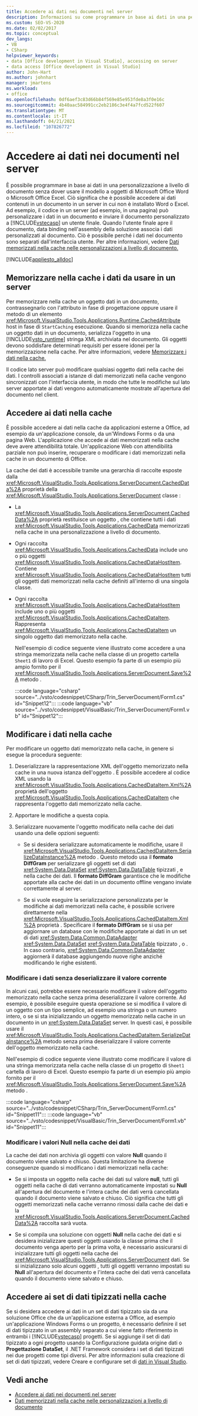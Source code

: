 ```yaml
---
title: Accedere ai dati nei documenti nel server
description: Informazioni su come programmare in base ai dati in una personalizzazione a livello di documento senza dover usare il modello a oggetti di Microsoft Office Word o Microsoft Office Excel.
ms.custom: SEO-VS-2020
ms.date: 02/02/2017
ms.topic: conceptual
dev_langs:
- VB
- CSharp
helpviewer_keywords:
- data [Office development in Visual Studio], accessing on server
- data access [Office development in Visual Studio]
author: John-Hart
ms.author: johnhart
manager: jmartens
ms.workload:
- office
ms.openlocfilehash: 0df6aef3c83d66b84f569e85e953fde8a3f0e16c
ms.sourcegitcommit: 4b40aac584991cc2eb2186c3e4f4a7fcd522f607
ms.translationtype: MT
ms.contentlocale: it-IT
ms.lasthandoff: 04/21/2021
ms.locfileid: "107826772"
---
```

# <a name="access-data-in-documents-on-the-server"></a>Accedere ai dati nei documenti nel server
  È possibile programmare in base ai dati in una personalizzazione a livello di documento senza dover usare il modello a oggetti di Microsoft Office Word o Microsoft Office Excel. Ciò significa che è possibile accedere ai dati contenuti in un documento in un server in cui non è installato Word o Excel. Ad esempio, il codice in un server (ad esempio, in una pagina) può personalizzare i dati in un documento e inviare il documento personalizzato a [!INCLUDE[vstecasp](../sharepoint/includes/vstecasp-md.md)] un utente finale. Quando l'utente finale apre il documento, data binding nell'assembly della soluzione associa i dati personalizzati al documento. Ciò è possibile perché i dati nel documento sono separati dall'interfaccia utente. Per altre informazioni, vedere [Dati memorizzati nella cache nelle personalizzazioni a livello di documento.](../vsto/cached-data-in-document-level-customizations.md)

 [!INCLUDE[appliesto_alldoc](../vsto/includes/appliesto-alldoc-md.md)]

## <a name="cache-data-for-use-on-a-server"></a>Memorizzare nella cache i dati da usare in un server
 Per memorizzare nella cache un oggetto dati in un documento, contrassegnarlo con l'attributo in fase di progettazione oppure usare il metodo di un elemento <xref:Microsoft.VisualStudio.Tools.Applications.Runtime.CachedAttribute> host in fase di `StartCaching` esecuzione. Quando si memorizza nella cache un oggetto dati in un documento, serializza l'oggetto in una [!INCLUDE[vsto_runtime](../vsto/includes/vsto-runtime-md.md)] stringa XML archiviata nel documento. Gli oggetti devono soddisfare determinati requisiti per essere idonei per la memorizzazione nella cache. Per altre informazioni, vedere [Memorizzare i dati nella cache.](../vsto/caching-data.md)

 Il codice lato server può modificare qualsiasi oggetto dati nella cache dei dati. I controlli associati a istanze di dati memorizzati nella cache vengono sincronizzati con l'interfaccia utente, in modo che tutte le modifiche sul lato server apportate ai dati vengono automaticamente mostrate all'apertura del documento nel client.

## <a name="access-data-in-the-cache"></a>Accedere ai dati nella cache
 È possibile accedere ai dati nella cache da applicazioni esterne a Office, ad esempio da un'applicazione console, da un'Windows Forms o da una pagina Web. L'applicazione che accede ai dati memorizzati nella cache deve avere attendibilità totale. Un'applicazione Web con attendibilità parziale non può inserire, recuperare o modificare i dati memorizzati nella cache in un documento di Office.

 La cache dei dati è accessibile tramite una gerarchia di raccolte esposte dalla <xref:Microsoft.VisualStudio.Tools.Applications.ServerDocument.CachedData%2A> proprietà della <xref:Microsoft.VisualStudio.Tools.Applications.ServerDocument> classe :

- La <xref:Microsoft.VisualStudio.Tools.Applications.ServerDocument.CachedData%2A> proprietà restituisce un oggetto , che contiene tutti i dati <xref:Microsoft.VisualStudio.Tools.Applications.CachedData> memorizzati nella cache in una personalizzazione a livello di documento.

- Ogni raccolta <xref:Microsoft.VisualStudio.Tools.Applications.CachedData> include uno o più oggetti <xref:Microsoft.VisualStudio.Tools.Applications.CachedDataHostItem>. Contiene <xref:Microsoft.VisualStudio.Tools.Applications.CachedDataHostItem> tutti gli oggetti dati memorizzati nella cache definiti all'interno di una singola classe.

- Ogni raccolta <xref:Microsoft.VisualStudio.Tools.Applications.CachedDataHostItem> include uno o più oggetti <xref:Microsoft.VisualStudio.Tools.Applications.CachedDataItem>. Rappresenta <xref:Microsoft.VisualStudio.Tools.Applications.CachedDataItem> un singolo oggetto dati memorizzato nella cache.

  Nell'esempio di codice seguente viene illustrato come accedere a una stringa memorizzata nella cache nella classe di un progetto cartella `Sheet1` di lavoro di Excel. Questo esempio fa parte di un esempio più ampio fornito per il <xref:Microsoft.VisualStudio.Tools.Applications.ServerDocument.Save%2A> metodo .

  :::code language="csharp" source="../vsto/codesnippet/CSharp/Trin_ServerDocument/Form1.cs" id="Snippet12":::
  :::code language="vb" source="../vsto/codesnippet/VisualBasic/Trin_ServerDocument/Form1.vb" id="Snippet12":::

## <a name="modify-data-in-the-cache"></a>Modificare i dati nella cache
 Per modificare un oggetto dati memorizzato nella cache, in genere si esegue la procedura seguente:

1. Deserializzare la rappresentazione XML dell'oggetto memorizzato nella cache in una nuova istanza dell'oggetto . È possibile accedere al codice XML usando la <xref:Microsoft.VisualStudio.Tools.Applications.CachedDataItem.Xml%2A> proprietà dell'oggetto <xref:Microsoft.VisualStudio.Tools.Applications.CachedDataItem> che rappresenta l'oggetto dati memorizzato nella cache.

2. Apportare le modifiche a questa copia.

3. Serializzare nuovamente l'oggetto modificato nella cache dei dati usando una delle opzioni seguenti:

    - Se si desidera serializzare automaticamente le modifiche, usare il <xref:Microsoft.VisualStudio.Tools.Applications.CachedDataItem.SerializeDataInstance%2A> metodo . Questo metodo usa il **formato DiffGram** per serializzare gli oggetti set di dati <xref:System.Data.DataSet> <xref:System.Data.DataTable> tipizzati , e nella cache dei dati. Il **formato DiffGram** garantisce che le modifiche apportate alla cache dei dati in un documento offline vengano inviate correttamente al server.

    - Se si vuole eseguire la serializzazione personalizzata per le modifiche ai dati memorizzati nella cache, è possibile scrivere direttamente nella <xref:Microsoft.VisualStudio.Tools.Applications.CachedDataItem.Xml%2A> proprietà . Specificare il **formato DiffGram** se si usa per aggiornare un database con le modifiche apportate ai dati in un set di dati <xref:System.Data.Common.DataAdapter> <xref:System.Data.DataSet> <xref:System.Data.DataTable> tipizzato , o . In caso contrario, <xref:System.Data.Common.DataAdapter> aggiornerà il database aggiungendo nuove righe anziché modificando le righe esistenti.

### <a name="modify-data-without-deserializing-the-current-value"></a>Modificare i dati senza deserializzare il valore corrente
 In alcuni casi, potrebbe essere necessario modificare il valore dell'oggetto memorizzato nella cache senza prima deserializzare il valore corrente. Ad esempio, è possibile eseguire questa operazione se si modifica il valore di un oggetto con un tipo semplice, ad esempio una stringa o un numero intero, o se si sta inizializzando un oggetto memorizzato nella cache in un documento in un <xref:System.Data.DataSet> server. In questi casi, è possibile usare il <xref:Microsoft.VisualStudio.Tools.Applications.CachedDataItem.SerializeDataInstance%2A> metodo senza prima deserializzare il valore corrente dell'oggetto memorizzato nella cache.

 Nell'esempio di codice seguente viene illustrato come modificare il valore di una stringa memorizzata nella cache nella classe di un progetto di `Sheet1` cartella di lavoro di Excel. Questo esempio fa parte di un esempio più ampio fornito per il <xref:Microsoft.VisualStudio.Tools.Applications.ServerDocument.Save%2A> metodo .

 :::code language="csharp" source="../vsto/codesnippet/CSharp/Trin_ServerDocument/Form1.cs" id="Snippet11":::
 :::code language="vb" source="../vsto/codesnippet/VisualBasic/Trin_ServerDocument/Form1.vb" id="Snippet11":::

### <a name="modify-null-values-in-the-data-cache"></a>Modificare i valori Null nella cache dei dati
 La cache dei dati non archivia gli oggetti con valore **Null** quando il documento viene salvato e chiuso. Questa limitazione ha diverse conseguenze quando si modificano i dati memorizzati nella cache:

- Se si imposta un oggetto nella cache dei dati sul valore **null**, tutti gli oggetti nella cache di dati verranno automaticamente impostati su **Null** all'apertura del documento e l'intera cache dei dati verrà cancellata quando il documento viene salvato e chiuso. Ciò significa che tutti gli oggetti memorizzati nella cache verranno rimossi dalla cache dei dati e la <xref:Microsoft.VisualStudio.Tools.Applications.ServerDocument.CachedData%2A> raccolta sarà vuota.

- Se si compila una soluzione con oggetti **Null** nella cache dei dati e si desidera inizializzare questi oggetti usando la classe prima che il documento venga aperto per la prima volta, è necessario assicurarsi di inizializzare tutti gli oggetti nella cache dei <xref:Microsoft.VisualStudio.Tools.Applications.ServerDocument> dati. Se si inizializzano solo alcuni oggetti , tutti gli oggetti verranno impostati su **Null** all'apertura del documento e l'intera cache dei dati verrà cancellata quando il documento viene salvato e chiuso.

## <a name="access-typed-datasets-in-the-cache"></a>Accedere ai set di dati tipizzati nella cache
 Se si desidera accedere ai dati in un set di dati tipizzato sia da una soluzione Office che da un'applicazione esterna a Office, ad esempio un'applicazione Windows Forms o un progetto, è necessario definire il set di dati tipizzato in un assembly separato a cui viene fatto riferimento in entrambi i [!INCLUDE[vstecasp](../sharepoint/includes/vstecasp-md.md)] progetti. Se si aggiunge il set di dati  tipizzato a ogni progetto usando la Configurazione guidata origine dati o **Progettazione DataSet**, il .NET Framework considera i set di dati tipizzati nei due progetti come tipi diversi. Per altre informazioni sulla creazione di set di dati tipizzati, vedere Creare e configurare set di [dati in Visual Studio](../data-tools/create-and-configure-datasets-in-visual-studio.md).

## <a name="see-also"></a>Vedi anche

- [Accedere ai dati nei documenti nel server](../vsto/accessing-data-in-documents-on-the-server.md)
- [Dati memorizzati nella cache nelle personalizzazioni a livello di documento](../vsto/cached-data-in-document-level-customizations.md)